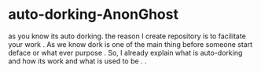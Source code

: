 # auto-dorking-AnonGhost
as you know its auto dorking. the reason I create repository is to facilitate your work . As we know dork is one of the main thing before someone start deface or what ever purpose . So, I already explain what is auto-dorking and how its work and what is used to be . .
